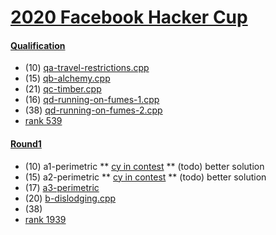 # [2020 Facebook Hacker Cup](https://www.facebook.com/codingcompetitions/hacker-cup/2020)

#### [Qualification](https://www.facebook.com/codingcompetitions/hacker-cup/2020/qualification-round)
  * (10) [qa-travel-restrictions.cpp](https://github.com/cycheng/coding-for-fun/blob/master/hacker-cup/2020/qualification/qa-travel-restrictions.cpp)
  * (15) [qb-alchemy.cpp](https://github.com/cycheng/coding-for-fun/blob/master/hacker-cup/2020/qualification/qb-alchemy.cpp)
  * (21) [qc-timber.cpp](https://github.com/cycheng/coding-for-fun/blob/master/hacker-cup/2020/qualification/qc-timber.cpp)
  * (16) [qd-running-on-fumes-1.cpp](https://github.com/cycheng/coding-for-fun/blob/master/hacker-cup/2020/qualification/qd-running-on-fumes-1.cpp)
  * (38) [qd-running-on-fumes-2.cpp](https://github.com/cycheng/coding-for-fun/blob/master/hacker-cup/2020/qualification/qd2-running-on-fumes.cpp)
  * [rank 539](https://www.facebook.com/codingcompetitions/hacker-cup/2020/qualification-round/scoreboard?start=535)

#### [Round1](https://www.facebook.com/codingcompetitions/hacker-cup/2020/round-1)
  * (10) a1-perimetric
  ** [cy in contest](https://github.com/cycheng/coding-for-fun/blob/master/hacker-cup/2020/round1/cy-in-contest/a1-perimetric-ch1.cpp)
  ** (todo) better solution
  * (15) a2-perimetric
  ** [cy in contest](https://github.com/cycheng/coding-for-fun/blob/master/hacker-cup/2020/round1/cy-in-contest/a2-perimetric-ch2.cpp)
  ** (todo) better solution
  * (17) [a3-perimetric](https://github.com/cycheng/coding-for-fun/blob/master/hacker-cup/2020/round1/a3-perimetric-ch3.cpp)
  * (20) [b-dislodging.cpp](https://github.com/cycheng/coding-for-fun/blob/master/hacker-cup/2020/round1/b-dislodging.cpp)
  * (38) 
  * [rank 1939](https://www.facebook.com/codingcompetitions/hacker-cup/2020/round-1/scoreboard?start=1930)
